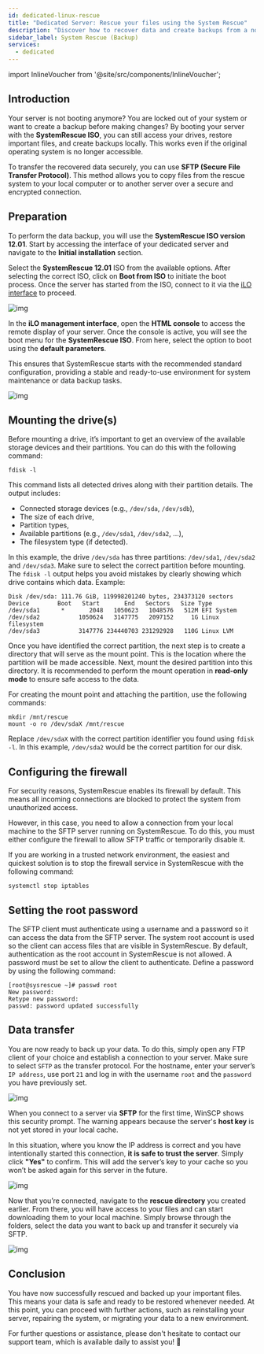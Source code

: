 ```yaml
---
id: dedicated-linux-rescue
title: "Dedicated Server: Rescue your files using the System Rescue"
description: "Discover how to recover data and create backups from a non-booting server using SystemRescue ISO and secure file transfer → Learn more now"
sidebar_label: System Rescue (Backup)
services:
  - dedicated
---
```


import InlineVoucher from '@site/src/components/InlineVoucher';

## Introduction

Your server is not booting anymore? You are locked out of your system or want to create a backup before making changes?
By booting your server with the **SystemRescue ISO**, you can still access your drives, restore important files, and create backups locally. This works even if the original operating system is no longer accessible.

To transfer the recovered data securely, you can use **SFTP (Secure File Transfer Protocol)**. This method allows you to copy files from the rescue system to your local computer or to another server over a secure and encrypted connection.

<InlineVoucher />



## Preparation

To perform the data backup, you will use the **SystemRescue ISO version 12.01**.
 Start by accessing the interface of your dedicated server and navigate to the **Initial installation** section. 

Select the **SystemRescue 12.01** ISO from the available options. After selecting the correct ISO, click on **Boot from ISO** to initiate the boot process. Once the server has started from the ISO, connect to it via the [iLO interface](dedicated-ilo.md) to proceed.

![img](https://screensaver01.zap-hosting.com/index.php/s/L35tCT8zJ4riTko/preview)



In the **iLO management interface**, open the **HTML console** to access the remote display of your server. Once the console is active, you will see the boot menu for the **SystemRescue ISO**. From here, select the option to boot using the **default parameters**. 

This ensures that SystemRescue starts with the recommended standard configuration, providing a stable and ready-to-use environment for system maintenance or data backup tasks.

![img](https://screensaver01.zap-hosting.com/index.php/s/gzLJxw9FWZs4AJ7/download)


## Mounting the drive(s)

Before mounting a drive, it’s important to get an overview of the available storage devices and their partitions. You can do this with the following command:

```
fdisk -l
```

This command lists all detected drives along with their partition details. The output includes:

- Connected storage devices (e.g., `/dev/sda`, `/dev/sdb`),
- The size of each drive,
- Partition types,
- Available partitions (e.g., `/dev/sda1`, `/dev/sda2`, …),
- The filesystem type (if detected).

In this example, the drive `/dev/sda` has three partitions: `/dev/sda1`,  `/dev/sda2` and `/dev/sda3`. Make sure to select the correct partition before mounting. The `fdisk -l` output helps you avoid mistakes by clearly showing which drive contains which data. Example:

```
Disk /dev/sda: 111.76 GiB, 119998201240 bytes, 234373120 sectors
Device        Boot   Start       End   Sectors   Size Type
/dev/sda1      *       2048   1050623   1048576   512M EFI System
/dev/sda2           1050624   3147775   2097152     1G Linux filesystem
/dev/sda3           3147776 234440703 231292928   110G Linux LVM
```

Once you have identified the correct partition, the next step is to create a directory that will serve as the mount point. This is the location where the partition will be made accessible. Next, mount the desired partition into this directory. It is recommended to perform the mount operation in **read-only mode** to ensure safe access to the data. 

For creating the mount point and attaching the partition, use the following commands:

```
mkdir /mnt/rescue
mount -o ro /dev/sdaX /mnt/rescue
```

Replace `/dev/sdaX` with the correct partition identifier you found using `fdisk -l`. In this example, `/dev/sda2` would be the correct partition for our disk.

## Configuring the firewall

For security reasons, SystemRescue enables its firewall by default. This means all incoming connections are blocked to protect the system from unauthorized access.

However, in this case, you need to allow a connection from your local machine to the SFTP server running on SystemRescue. To do this, you must either configure the firewall to allow SFTP traffic or temporarily disable it.

If you are working in a trusted network environment, the easiest and quickest solution is to stop the firewall service in SystemRescue with the following command:

```
systemctl stop iptables
```



## Setting the root password

The SFTP client must authenticate using a username and a password so it can access the data from the SFTP server. The system root account is used so the client can access files that are visible in SystemRescue. By default, authentication as the root account in SystemRescue is not allowed. A password must be set to allow the client to authenticate. Define a password by using the following command:

```
[root@sysrescue ~]# passwd root
New password:
Retype new password:
passwd: password updated successfully
```



## Data transfer

You are now ready to back up your data. To do this, simply open any FTP client of your choice and establish a connection to your server. Make sure to select `SFTP` as the transfer protocol. For the hostname, enter your server’s `IP address`, use port `21` and log in with the username `root` and the `password` you have previously set.

![img](https://screensaver01.zap-hosting.com/index.php/s/armZ9db3nXsJW2o/download)

When you connect to a server via **SFTP** for the first time, WinSCP shows this security prompt. The warning appears because the server's **host key** is not yet stored in your local cache.

In this situation, where you know the IP address is correct and you have intentionally started this connection, **it is safe to trust the server**. Simply click **"Yes"** to confirm. This will add the server’s key to your cache so you won’t be asked again for this server in the future.

![img](https://screensaver01.zap-hosting.com/index.php/s/y5353jyzky67LxB/preview)

Now that you’re connected, navigate to the **rescue directory** you created earlier. From there, you will have access to your files and can start downloading them to your local machine. Simply browse through the folders, select the data you want to back up and transfer it securely via SFTP.

![img](https://screensaver01.zap-hosting.com/index.php/s/QiS4wiTWXx6g8aT/download)

## Conclusion

You have now successfully rescued and backed up your important files.
 This means your data is safe and ready to be restored whenever needed. At this point, you can proceed with further actions, such as reinstalling your server, repairing the system, or migrating your data to a new environment. 

For further questions or assistance, please don't hesitate to contact our support team, which is available daily to assist you! 🙂

<InlineVoucher />
